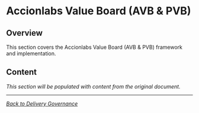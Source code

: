 # Accionlabs Value Board (AVB & PVB)

## Overview

This section covers the Accionlabs Value Board (AVB & PVB) framework and implementation.

## Content

*This section will be populated with content from the original document.*

---

*[Back to Delivery Governance](index.md)*
